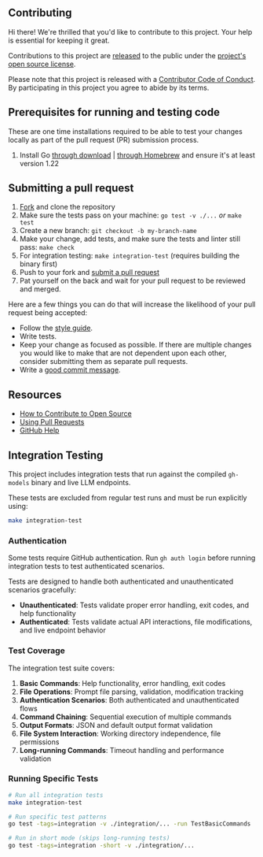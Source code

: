 ## Contributing

[fork]: https://github.com/github/REPO/fork
[pr]: https://github.com/github/REPO/compare
[style]: https://github.com/github/REPO/blob/main/.golangci.yaml

Hi there! We're thrilled that you'd like to contribute to this project. Your help is essential for keeping it great.

Contributions to this project are [released](https://help.github.com/articles/github-terms-of-service/#6-contributions-under-repository-license) to the public under the [project's open source license](LICENSE.txt).

Please note that this project is released with a [Contributor Code of Conduct](CODE_OF_CONDUCT.md). By participating in this project you agree to abide by its terms.

## Prerequisites for running and testing code

These are one time installations required to be able to test your changes locally as part of the pull request (PR) submission process.

1. Install Go [through download](https://go.dev/doc/install) | [through Homebrew](https://formulae.brew.sh/formula/go) and ensure it's at least version 1.22

## Submitting a pull request

1. [Fork][fork] and clone the repository
1. Make sure the tests pass on your machine: `go test -v ./...` _or_ `make test`
1. Create a new branch: `git checkout -b my-branch-name`
1. Make your change, add tests, and make sure the tests and linter still pass: `make check`
1. For integration testing: `make integration-test` (requires building the binary first)
1. Push to your fork and [submit a pull request][pr]
1. Pat yourself on the back and wait for your pull request to be reviewed and merged.

Here are a few things you can do that will increase the likelihood of your pull request being accepted:

- Follow the [style guide][style].
- Write tests.
- Keep your change as focused as possible. If there are multiple changes you would like to make that are not dependent upon each other, consider submitting them as separate pull requests.
- Write a [good commit message](http://tbaggery.com/2008/04/19/a-note-about-git-commit-messages.html).

## Resources

- [How to Contribute to Open Source](https://opensource.guide/how-to-contribute/)
- [Using Pull Requests](https://help.github.com/articles/about-pull-requests/)
- [GitHub Help](https://help.github.com)

## Integration Testing

This project includes integration tests that run against the compiled `gh-models` binary and live LLM endpoints.

These tests are excluded from regular test runs and must be run explicitly using:
```bash
make integration-test
```

### Authentication

Some tests require GitHub authentication. Run `gh auth login` before running integration tests to test authenticated scenarios.

Tests are designed to handle both authenticated and unauthenticated scenarios gracefully:

- **Unauthenticated**: Tests validate proper error handling, exit codes, and help functionality
- **Authenticated**: Tests validate actual API interactions, file modifications, and live endpoint behavior

### Test Coverage

The integration test suite covers:

1. **Basic Commands**: Help functionality, error handling, exit codes
2. **File Operations**: Prompt file parsing, validation, modification tracking
3. **Authentication Scenarios**: Both authenticated and unauthenticated flows
4. **Command Chaining**: Sequential execution of multiple commands
5. **Output Formats**: JSON and default output format validation
6. **File System Interaction**: Working directory independence, file permissions
7. **Long-running Commands**: Timeout handling and performance validation

### Running Specific Tests

```bash
# Run all integration tests
make integration-test

# Run specific test patterns
go test -tags=integration -v ./integration/... -run TestBasicCommands

# Run in short mode (skips long-running tests)
go test -tags=integration -short -v ./integration/...
```
